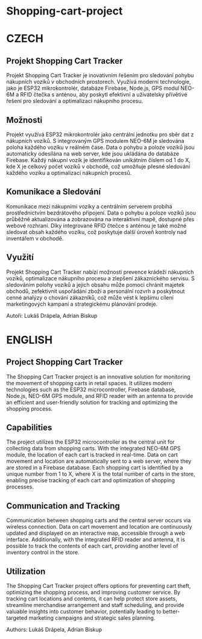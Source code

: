 # Shopping-cart-project

# CZECH

## Projekt Shopping Cart Tracker
Projekt Shopping Cart Tracker je inovativním řešením pro sledování pohybu nákupních vozíků v obchodních prostorech. 
Využívá moderní technologie, jako je ESP32 mikrokontrolér, databáze Firebase, Node.js, GPS modul NEO-6M a RFID čtečka s anténou, aby poskytl efektivní a uživatelsky přívětivé řešení pro sledování a optimalizaci nákupního procesu.

## Možnosti
Projekt využívá ESP32 mikrokontrolér jako centrální jednotku pro sběr dat z nákupních vozíků. 
S integrovaným GPS modulem NEO-6M je sledována poloha každého vozíku v reálném čase. Data o pohybu a poloze vozíků jsou automaticky odesílána na web server, kde jsou ukládána do databáze Firebase. Každý nákupní vozík je identifikován unikátním číslem od 1 do X, kde X je celkový počet vozíků v obchodě, což umožňuje přesné sledování každého vozíku a optimalizaci nákupních procesů.

## Komunikace a Sledování
Komunikace mezi nákupními vozíky a centrálním serverem probíhá prostřednictvím bezdrátového připojení. 
Data o pohybu a poloze vozíků jsou průběžně aktualizována a zobrazována na interaktivní mapě, dostupné přes webové rozhraní. 
Díky integrované RFID čtečce s anténou je také možné sledovat obsah každého vozíku, což poskytuje další úroveň kontroly nad inventářem v obchodě.

## Využití
Projekt Shopping Cart Tracker nabízí možnosti prevence krádeží nákupních vozíků, optimalizace nákupního procesu a zlepšení zákaznického servisu. 
S sledováním polohy vozíků a jejich obsahu může pomoci chránit majetek obchodů, zefektivnit uspořádání zboží a personální rozvrh a poskytnout cenné analýzy o chování zákazníků, což může vést k lepšímu cílení marketingových kampaní a strategickému plánování prodeje.


Autoři: Lukáš Drápela, Adrian Biskup


# ENGLISH

## Project Shopping Cart Tracker
The Shopping Cart Tracker project is an innovative solution for monitoring the movement of shopping carts in retail spaces. 
It utilizes modern technologies such as the ESP32 microcontroller, Firebase database, Node.js, NEO-6M GPS module, and RFID reader with an antenna to provide an efficient and user-friendly solution for tracking and optimizing the shopping process.

## Capabilities
The project utilizes the ESP32 microcontroller as the central unit for collecting data from shopping carts. 
With the integrated NEO-6M GPS module, the location of each cart is tracked in real-time. 
Data on cart movement and location are automatically sent to a web server, where they are stored in a Firebase database. Each shopping cart is identified by a unique number from 1 to X, where X is the total number of carts in the store, enabling precise tracking of each cart and optimization of shopping processes.

## Communication and Tracking
Communication between shopping carts and the central server occurs via wireless connection. 
Data on cart movement and location are continuously updated and displayed on an interactive map, accessible through a web interface. 
Additionally, with the integrated RFID reader and antenna, it is possible to track the contents of each cart, providing another level of inventory control in the store.

## Utilization
The Shopping Cart Tracker project offers options for preventing cart theft, optimizing the shopping process, and improving customer service. 
By tracking cart locations and contents, it can help protect store assets, streamline merchandise arrangement and staff scheduling, and provide valuable insights into customer behavior, potentially leading to better-targeted marketing campaigns and strategic sales planning.


Authors: Lukáš Drápela, Adrian Biskup

